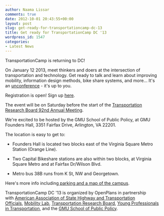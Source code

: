 ```yaml
---
author: Naama Lissar
comments: true
date: 2012-10-01 20:43:55+00:00
layout: post
slug: get-ready-for-transportationcamp-dc-13
title: Get ready for TransportationCamp DC '13
wordpress_id: 1547
categories:
- Latest News
---
```


TransportationCamp is returning to DC!

On January 12 2013, meet thinkers and doers at the intersection of transportation and technology. Get ready to talk and learn about improving mobility, information design methods, bike share systems, and more... It's an [unconference](http://transportationcamp.org/2011/02/how-transportationcamp-works-the-essential-guide/) - it's up to you.

Registration is open! Sign up [here](http://transpocampdc13.eventbrite.com/).

The event will be on Saturday before the start of the [Transportation Research Board 92nd Annual Meeting](http://www.trb.org/AnnualMeeting2013/AnnualMeeting2013.aspx).

We're excited to be hosted by the GMU School of Public Policy, at GMU Founders Hall, 3351 Fairfax Drive, Arlington, VA 22201.

The location is easy to get to:



	
  * Founders Hall is located two blocks east of the Virginia Square Metro Station (Orange Line).

	
  * Two Capital Bikeshare stations are also within two blocks, at Virginia Square Metro and at Fairfax Dr/Wilson Blvd.

	
  * Metro bus 38B runs from K St, NW and Georgetown.


Here's more info including[ parking and a map of the campus](http://info.gmu.edu/Maps/ArlingtonMap12.pdf).

TransportationCamp DC '13 is organized by OpenPlans in partnership with [American Association of State Highway and Transportation Officials](http://www.transportation.org/Pages/default.aspx), [Mobility Lab](http://mobilitylab.org/), [Transportation Research Board](http://www.trb.org/Main/Home.aspx), [Young Professionals in Transportation](http://yptransportation.org/), and the [GMU School of Public Policy](http://policy.gmu.edu/).
